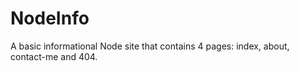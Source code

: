 # NodeInfo
A basic informational Node site that contains 4 pages: index, about, contact-me and 404.

